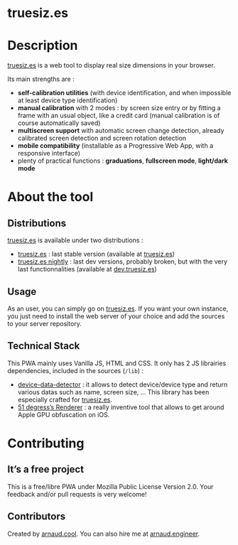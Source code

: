 truesiz.es
==============

# Description

[truesiz.es](https://truesiz.es) is a web tool to display real size dimensions in your browser.

Its main strengths are :
- **self-calibration utilities** (with device identification, and when impossible at least device type identification)
- **manual calibration** with 2 modes : by screen size entry or by fitting a frame with an usual object, like a credit card (manual calibration is of course automatically saved)
- **multiscreen support** with automatic screen change detection, already calibrated screen detection and screen rotation detection
- **mobile compatibility** (installable as a Progressive Web App, with a responsive interface)
- plenty of practical functions : **graduations**, **fullscreen mode**, **light/dark mode**

# About the tool

## Distributions

[truesiz.es](https://truesiz.es) is available under two distributions :
- [truesiz.es](https://github.com/arnaud-engineer/truesiz.es) : last stable version (available at [truesiz.es](https://truesiz.es))
- [truesiz.es nightly](https://github.com/arnaud-engineer/truesiz.es-nightly) : last dev versions, probably broken, but with the very last functionnalities (available at [dev.truesiz.es](https://dev.truesiz.es))

## Usage

As an user, you can simply go on [truesiz.es](https://truesiz.es). If you want your own instance, you just need to install the web server of your choice and add the sources to your server repository.

## Technical Stack

This PWA mainly uses Vanilla JS, HTML and CSS. It only has 2 JS librairies dependencies, included in the sources (`/lib`) :
- [device-data-detector](https://github.com/arnaud-engineer/device-data-detector) : it allows to detect device/device type and return various datas such as name, screen size, … This library has been especially crafted for [truesiz.es](https://truesiz.es).
- [51 degress’s Renderer](https://github.com/51degrees/renderer) : a really inventive tool that allows to get around Apple GPU obfuscation on iOS.

# Contributing

## It’s a free project

This is a free/libre PWA under Mozilla Public License Version 2.0.
Your feedback and/or pull requests is very welcome!

## Contributors

Created by [arnaud.cool](https://arnaud.cool). You can also hire me at [arnaud.engineer](https://arnaud.engineer).